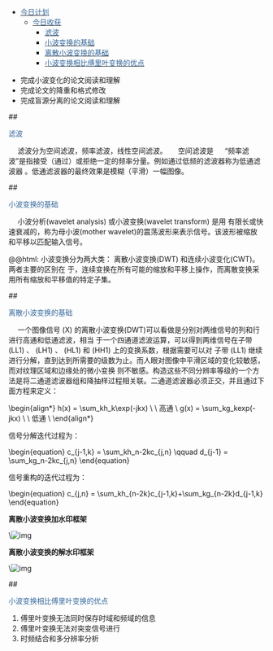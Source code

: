 -   [ <div style="color:#369">今日计划</div>](#org055fc48)
    -   [ <div style="color:#369">今日收获</div>](#orgb731feb)
        -   [ <div style="color:#369">滤波</div>](#org69da012)
        -   [ <div style="color:#369">小波变换的基础</div>](#org6112a70)
        -   [ <div style="color:#369">离散小波变换的基础</div>](#org6d871f8)
        -   [ <div style="color:#369">小波变换相比傅里叶变换的优点</div>](#org8e34943)

<a id="org055fc48"></a>

-   完成小波变化的论文阅读和理解
-   完成论文的降重和格式修改
-   完成盲源分离的论文阅读和理解

<a id="orgb731feb"></a>

<a id="org69da012"></a>

\##  <div style="color:#369">滤波</div>

&ensp;&ensp; 滤波分为空间滤波，频率滤波，线性空间滤波。 &ensp;&ensp; 空间滤波是 &ensp;&ensp; “频率滤波”是指接受（通过）或拒绝一定的频率分量。例如通过低频的滤波器称为低通滤波器 。低通滤波器的最终效果是模糊（平滑）一幅图像。

<a id="org6112a70"></a>

\##  <div style="color:#369">小波变换的基础</div>

&ensp;&ensp; 小波分析(wavelet analysis) 或小波变换(wavelet transform) 是用 有限长或快速衰减的，称为母小波(mother wavelet)的震荡波形来表示信号。该波形被缩放 和平移以匹配输入信号。

@@html: 小波变换分为两大类： 离散小波变换(DWT) 和连续小波变化(CWT)。两者主要的区别在 于，连续变换在所有可能的缩放和平移上操作，而离散变换采用所有缩放和平移值的特定子集。

<a id="org6d871f8"></a>

\##  <div style="color:#369">离散小波变换的基础</div>

&ensp;&ensp; 一个图像信号 \(X\) 的离散小波变换(DWT)可以看做是分别对两维信号的列和行进行高通和低通滤波，相当 于一个四通道滤波运算，可以得到两维信号在子带 \(LL1\) 、 \(LH1\) 、 \(HL1\) 和 \(HH1\) 上的变换系数，根据需要可以对 子带 \(LL1\) 继续进行分解，直到达到所需要的级数为止。而人眼对图像中平滑区域的变化较敏感，而对纹理区域和边缘处的微小变换 则不敏感。构造这些不同分辨率等级的一个方法是将二通道滤波器组和降抽样过程相关联。二通道滤波器必须正交，并且通过下面方程来定义：

\begin{align*}
  h(x) = \sum_kh_k\exp(-jkx)   \ \  高通 \\
  g(x) = \sum_kg_kexp(-jkx)     \ \  低通 \\
\end{align*}

信号分解迭代过程为：

\begin{equation}
c_{j-1,k} = \sum_kh_n-2kc_{j,n} \qquad  d_{j-1} = \sum_kg_n-2kc_{j,n}
\end{equation}

信号重构的迭代过程为：

\begin{equation}
  c_{j,n} = \sum_kh_{n-2k}c_{j-1,k}+\sum_kg_{n-2k}d_{j-1,k}
\end{equation}

****离散小波变换加水印框架****

\\![img](images/encrypt<sub>framework.png</sub>)

****离散小波变换的解水印框架****

\\![img](images/decrypt<sub>watermark.png</sub>)

<a id="org8e34943"></a>

\##  <div style="color:#369">小波变换相比傅里叶变换的优点</div>

1.  傅里叶变换无法同时保存时域和频域的信息
2.  傅里叶变换无法对突变信号进行
3.  时频结合和多分辨率分析


